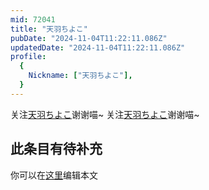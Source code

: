 ```yaml
---
mid: 72041
title: "天羽ちよこ"
pubDate: "2024-11-04T11:22:11.086Z"
updatedDate: "2024-11-04T11:22:11.086Z"
profile:
  {
    Nickname: ["天羽ちよこ"],
  }
---
```


关注[天羽ちよこ](https://space.bilibili.com/72041)谢谢喵~ 关注[天羽ちよこ](https://space.bilibili.com/72041)谢谢喵~

## 此条目有待补充
你可以在[这里](https://github.com/Yuhanawa/VTuber.ICU-Content/edit/master/v/天羽ちよこ/index.md)编辑本文
